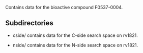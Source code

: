 Contains data for the bioactive compound F0537-0004.

## Subdirectories

- cside/ contains data for the C-side search space on rv1821.

- nside/ contains data for the N-side search space on rv1821.

